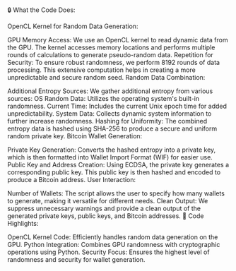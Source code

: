 🔒 What the Code Does:

OpenCL Kernel for Random Data Generation:

GPU Memory Access: We use an OpenCL kernel to read dynamic data from the GPU. The kernel accesses memory locations and performs multiple rounds of calculations to generate pseudo-random data.
Repetition for Security: To ensure robust randomness, we perform 8192 rounds of data processing. This extensive computation helps in creating a more unpredictable and secure random seed.
Random Data Combination:

Additional Entropy Sources: We gather additional entropy from various sources:
OS Random Data: Utilizes the operating system's built-in randomness.
Current Time: Includes the current Unix epoch time for added unpredictability.
System Data: Collects dynamic system information to further increase randomness.
Hashing for Uniformity: The combined entropy data is hashed using SHA-256 to produce a secure and uniform random private key.
Bitcoin Wallet Generation:

Private Key Generation: Converts the hashed entropy into a private key, which is then formatted into Wallet Import Format (WIF) for easier use.
Public Key and Address Creation: Using ECDSA, the private key generates a corresponding public key. This public key is then hashed and encoded to produce a Bitcoin address.
User Interaction:

Number of Wallets: The script allows the user to specify how many wallets to generate, making it versatile for different needs.
Clean Output: We suppress unnecessary warnings and provide a clean output of the generated private keys, public keys, and Bitcoin addresses.
🔧 Code Highlights:

OpenCL Kernel Code: Efficiently handles random data generation on the GPU.
Python Integration: Combines GPU randomness with cryptographic operations using Python.
Security Focus: Ensures the highest level of randomness and security for wallet generation.
